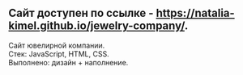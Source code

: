 ## Сайт доступен по ссылке - https://natalia-kimel.github.io/jewelry-company/.  
Сайт ювелирной компании.  
Стек: JavaScript, HTML, CSS.  
Выполнено: дизайн + наполнение.
